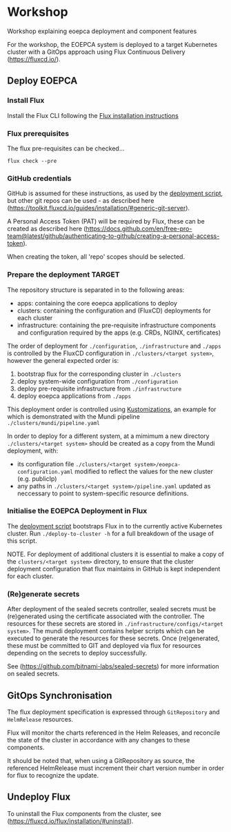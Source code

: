 # Workshop

Workshop explaining eoepca deployment and component features

For the workshop, the EOEPCA system is deployed to a target Kubernetes cluster with a GitOps approach using Flux Continuous Delivery (https://fluxcd.io/).

## Deploy EOEPCA

### Install Flux

Install the Flux CLI following the [Flux installation instructions](https://fluxcd.io/flux/installation/#install-the-flux-cli)

### Flux prerequisites

The flux pre-requisites can be checked...

```
flux check --pre
```

### GitHub credentials

GitHub is assumed for these instructions, as used by the [deployment script](./deploy-to-cluster), but other git repos can be used - as described here (https://toolkit.fluxcd.io/guides/installation/#generic-git-server).

A Personal Access Token (PAT) will be required by Flux, these can be created as described here (https://docs.github.com/en/free-pro-team@latest/github/authenticating-to-github/creating-a-personal-access-token).

When creating the token, all 'repo' scopes should be selected.

### Prepare the deployment TARGET

The repository structure is separated in to the following areas:
- apps: containing the core eoepca applications to deploy
- clusters: containing the configuration and (FluxCD) deployments for each cluster
- infrastructure: containing the pre-requisite infrastructure components and configuration required by the apps (e.g. CRDs, NGINX, certificates)

The order of deployment for `./configuration`, `./infrastructure` and `./apps` is controlled by the FluxCD configuration in `./clusters/<target system>`, however the general expected order is:
1. bootstrap flux for the corresponding cluster in `./clusters`
2. deploy system-wide configuration from `./configuration`
3. deploy pre-requisite infrastructure from `./infrastructure`
4. deploy eoepca applications from `./apps`

This deployment order is controlled using [Kustomizations](https://fluxcd.io/flux/components/kustomize/kustomization/), an example for which is demonstrated with the Mundi pipeline `./clusters/mundi/pipeline.yaml`

In order to deploy for a different system, at a mimimum a new directory `./clusters/<target system>` should be created as a copy from the Mundi deployment, with:
- its configuration file `./clusters/<target system>/eoepca-configuration.yaml` modified to reflect the values for the new cluster (e.g. publicIp)
- any paths in `./clusters/<target system>/pipeline.yaml` updated as neccessary to point to system-specific resource definitions.

### Initialise the EOEPCA Deployment in Flux

The [deployment script](./deploy-to-cluster) bootstraps Flux in to the currently active Kubernetes cluster. Run `./deploy-to-cluster -h` for a full breakdown of the usage of this script.

NOTE. For deployment of additional clusters it is essential to make a copy of the `clusters/<target system>` directory, to ensure that the cluster deployment configuration that flux maintains in GitHub is kept independent for each cluster.

### (Re)generate secrets

After deployment of the sealed secrets controller, sealed secrets must be (re)generated using the certificate associated with the controller.
The resources for these secrets are stored in `./infrastructure/configs/<target system>`. The mundi deployment contains helper scripts which can be executed to generate the resources for these secrets. Once (re)generated, these must be committed to GIT and deployed via flux for resources depending on the secrets to deploy successfully.

See (https://github.com/bitnami-labs/sealed-secrets) for more information on sealed secrets.

## GitOps Synchronisation

The flux deployment specification is expressed through `GitRepository` and `HelmRelease` resources.

Flux will monitor the charts referenced in the Helm Releases, and reconcile the state of the cluster in accordance with any changes to these components.

It should be noted that, when using a GitRepository as source, the referenced HelmRelease must increment their chart version number in order for flux to recognize the update.

## Undeploy Flux

To uninstall the Flux components from the cluster, see (https://fluxcd.io/flux/installation/#uninstall).
